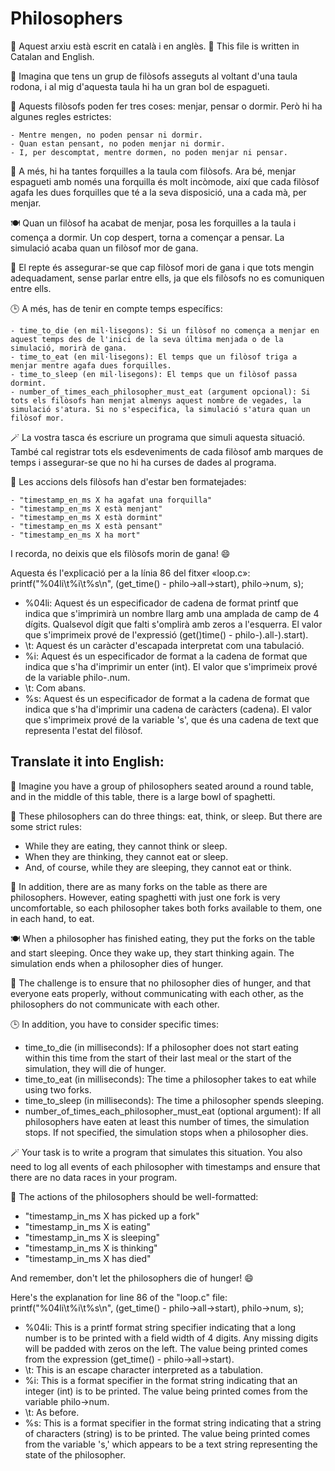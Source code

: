 # Philosophers

🧠 Aquest arxiu està escrit en català i en anglès.
🧠 This file is written in Catalan and English.

🍝 Imagina que tens un grup de filòsofs asseguts al voltant d'una taula rodona, i al mig d'aquesta taula hi ha un gran bol de espagueti.

🤔 Aquests filòsofs poden fer tres coses: menjar, pensar o dormir. Però hi ha algunes regles estrictes:

    - Mentre mengen, no poden pensar ni dormir.
    - Quan estan pensant, no poden menjar ni dormir.
    - I, per descomptat, mentre dormen, no poden menjar ni pensar.

🍴 A més, hi ha tantes forquilles a la taula com filòsofs. Ara bé, menjar espagueti amb només una forquilla és molt incòmode, així que cada filòsof agafa les dues forquilles que té a la seva disposició, una a cada mà, per menjar.

🍽️ Quan un filòsof ha acabat de menjar, posa les forquilles a la taula i comença a dormir. Un cop despert, torna a començar a pensar. La simulació acaba quan un filòsof mor de gana.

🤯 El repte és assegurar-se que cap filòsof mori de gana i que tots mengin adequadament, sense parlar entre ells, ja que els filòsofs no es comuniquen entre ells.

🕒 A més, has de tenir en compte temps específics:

    - time_to_die (en mil·lisegons): Si un filòsof no comença a menjar en aquest temps des de l'inici de la seva última menjada o de la simulació, morirà de gana.
    - time_to_eat (en mil·lisegons): El temps que un filòsof triga a menjar mentre agafa dues forquilles.
    - time_to_sleep (en mil·lisegons): El temps que un filòsof passa dormint.
    - number_of_times_each_philosopher_must_eat (argument opcional): Si tots els filòsofs han menjat almenys aquest nombre de vegades, la simulació s'atura. Si no s'especifica, la simulació s'atura quan un filòsof mor.

🪄 La vostra tasca és escriure un programa que simuli aquesta situació. També cal registrar tots els esdeveniments de cada filòsof amb marques de temps i assegurar-se que no hi ha curses de dades al programa.

📜 Les accions dels filòsofs han d'estar ben formatejades:

    - "timestamp_en_ms X ha agafat una forquilla"
    - "timestamp_en_ms X està menjant"
    - "timestamp_en_ms X està dormint"
    - "timestamp_en_ms X està pensant"
    - "timestamp_en_ms X ha mort"

I recorda, no deixis que els filòsofs morin de gana! 😄


Aquesta és l'explicació per a la línia 86 del fitxer «loop.c»:
  printf("%04li\t%i\t%s\n", (get_time() - philo->all->start), philo->num, s);

  - %04li: Aquest és un especificador de cadena de format printf que indica que s'imprimirà un nombre llarg amb una amplada de camp de 4 dígits. Qualsevol dígit que falti s'omplirà amb zeros a l'esquerra. El valor que s'imprimeix prové de l'expressió (get()time() - philo-).all-).start).
  - \t: Aquest és un caràcter d'escapada interpretat com una tabulació.
  - %i: Aquest és un especificador de format a la cadena de format que indica que s'ha d'imprimir un enter (int). El valor que s'imprimeix prové de la variable philo-.num.
  - \t: Com abans.
  - %s: Aquest és un especificador de format a la cadena de format que indica que s'ha d'imprimir una cadena de caràcters (cadena). El valor que s'imprimeix prové de la variable 's', que és una cadena de text que representa l'estat del filòsof.


## Translate it into English:

🍝 Imagine you have a group of philosophers seated around a round table, and in the middle of this table, there is a large bowl of spaghetti.

🤔 These philosophers can do three things: eat, think, or sleep. But there are some strict rules:

- While they are eating, they cannot think or sleep.
- When they are thinking, they cannot eat or sleep.
- And, of course, while they are sleeping, they cannot eat or think.

🍴 In addition, there are as many forks on the table as there are philosophers. However, eating spaghetti with just one fork is very uncomfortable, so each philosopher takes both forks available to them, one in each hand, to eat.

🍽️ When a philosopher has finished eating, they put the forks on the table and start sleeping. Once they wake up, they start thinking again. The simulation ends when a philosopher dies of hunger.

🤯 The challenge is to ensure that no philosopher dies of hunger, and that everyone eats properly, without communicating with each other, as the philosophers do not communicate with each other.

🕒 In addition, you have to consider specific times:

- time_to_die (in milliseconds): If a philosopher does not start eating within this time from the start of their last meal or the start of the simulation, they will die of hunger.
- time_to_eat (in milliseconds): The time a philosopher takes to eat while using two forks.
- time_to_sleep (in milliseconds): The time a philosopher spends sleeping.
- number_of_times_each_philosopher_must_eat (optional argument): If all philosophers have eaten at least this number of times, the simulation stops. If not specified, the simulation stops when a philosopher dies.

🪄 Your task is to write a program that simulates this situation. You also need to log all events of each philosopher with timestamps and ensure that there are no data races in your program.

📜 The actions of the philosophers should be well-formatted:

- "timestamp_in_ms X has picked up a fork"
- "timestamp_in_ms X is eating"
- "timestamp_in_ms X is sleeping"
- "timestamp_in_ms X is thinking"
- "timestamp_in_ms X has died"

And remember, don't let the philosophers die of hunger! 😄

Here's the explanation  for line 86 of the "loop.c" file:
  printf("%04li\t%i\t%s\n", (get_time() - philo->all->start), philo->num, s);
  
  - %04li: This is a printf format string specifier indicating that a long number is to be printed with a field width of 4 digits. Any missing digits will be padded with zeros on the left. The value being printed comes from the expression (get_time() - philo->all->start).
  - \t: This is an escape character interpreted as a tabulation.
  - %i: This is a format specifier in the format string indicating that an integer (int) is to be printed. The value being printed comes from the variable philo->num.
  - \t: As before.
  - %s: This is a format specifier in the format string indicating that a string of characters (string) is to be printed. The value being printed comes from the variable 's,' which appears to be a text string representing the state of the philosopher.
